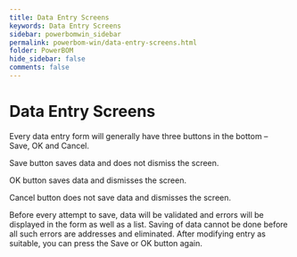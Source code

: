 ```yaml
---
title: Data Entry Screens
keywords: Data Entry Screens
sidebar: powerbomwin_sidebar
permalink: powerbom-win/data-entry-screens.html
folder: PowerBOM
hide_sidebar: false
comments: false
---
```


# Data Entry Screens

Every data entry form will generally have three buttons in the bottom – Save, OK and Cancel.

Save button saves data and does not dismiss the screen.

OK button saves data and dismisses the screen.

Cancel button does not save data and dismisses the screen.

Before every attempt to save, data will be validated and errors will be displayed in the form as well as a list. Saving of data cannot be done before all such errors are addresses and eliminated. After modifying entry as suitable, you can press the Save or OK button again.

